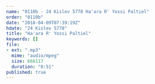 ```yaml
---
name: "0110b - 24 Kislev 5778 Ha'ara R' Yossi Paltiel"
order: "0110b"
date: "2018-04-09T07:39:19Z"
hdate: "24 Kislev 5778"
title: "Ha'ara R' Yossi Paltiel"
keywords: []
file:
- ext: ".mp3"
  mime: "audio/mpeg"
  size: 666117
  duration: "0:51"
published: true
---
```


